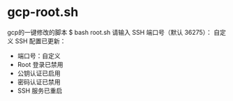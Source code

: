 # gcp-root.sh
gcp的一键修改的脚本
$ bash root.sh
请输入 SSH 端口号（默认 36275）： 自定义
SSH 配置已更新：
  - 端口号：自定义
  - Root 登录已禁用
  - 公钥认证已启用
  - 密码认证已禁用
  - SSH 服务已重启
